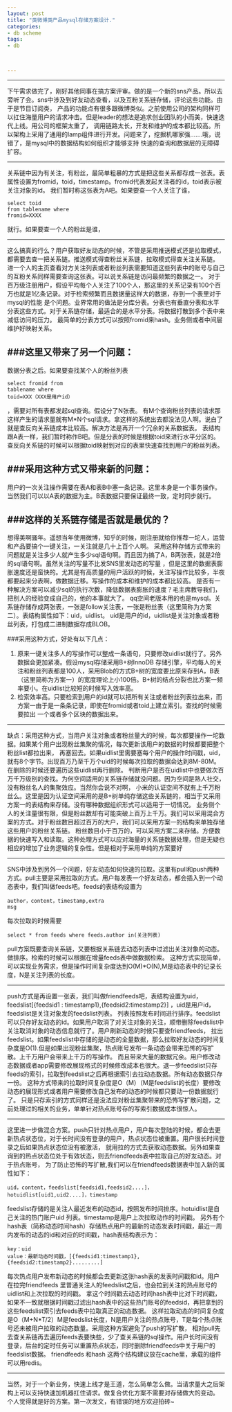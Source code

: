 ```yaml
---
layout: post
title: "类微博类产品mysql存储方案设计."
categories:
- db scheme 
tags:
- db



---
```




----

下午需求做完了，刚好其他同事在搞方案评审。做的是一个新的sns产品。所以去旁听了会。sns中涉及到好友动态查看，以及互粉关系链存储，评论这些功能。由于是节目订阅类， 产品的功能点有很多跟微博类似。之前使用公司的架构同样可以扛住海量用户的请求冲击。但是leader的想法是追求创业团队的小而美，快速迭代上线。用公司的框架太重了， 调用链路太长，开发和维护的成本都比较高。所以架构上采用了通用的lamp组件进行开发。问题来了，挖掘机哪家强.......哦，说错了，是mysql中的数据结构如何组织才能够支持 快速的查询和数据层的无障碍扩容。 

----
关系链中因为有关注，有粉丝，最简单粗暴的方式是把这些关系都存成一张表。表属性设置为fromid，toid，timestamp。fromid代表发起关注者的id，toid表示被关注对象的id。 我们暂时称这张表为A吧。如果要查一个人关注了谁，<pre><code>select toid from tablename where fromid=XXXX</code></pre>就行。如果要查一个人的粉丝是谁，


----
这么搞真的行么？用户获取好友动态的时候，不管是采用推送模式还是拉取模式，都需要去查一把关系链。推送模式得查粉丝关系链，拉取模式得查关注关系链。 进一个人的主页查看对方关注列表或者粉丝列表需要知道这些列表中的账号与自己的互粉关系同样需要查询这张表。可以说关系链是访问最频繁的数据之一。 对于百万级注册用户，假设平均每个人关注了100个人，那这里的关系记录有100个百万也就是1亿条记录。对于检索频繁而且数据量这样大的数据，存到一个表里对于mysql的性能 是个问题。业界常用的做法是分库分表。分表也有垂直分表和水平分表这些方式。对于关系链存储，最适合的是水平分表。将数据打散到多个表中来减低访问的压力。 最简单的分表方式可以按照fromid来hash。业务侧或者中间层维护好映射关系。


###这里又带来了另一个问题：
----
数据分表之后。如果要查找某个人的粉丝列表<pre><code>select  fromid  from tablename  where toid=XXX（XXX是用户id）</code></pre>，需要对所有表都发起sql查询。假设分了N张表。 有M个查询粉丝列表的请求那这样产生的请求量就有M*N个sql请求。拿这样的系统出去都没法见人啊。说白了就是查反向关系链成本比较高。解决方法是再开一个冗余的关系数据表。 表结构跟A表一样，我们暂时称作B吧。但是分表的时候是根据toid来进行水平分区的。查反向关系链的时候可以根据toid映射到对应的表里快速查找到用户的粉丝列表。


###采用这种方式又带来新的问题：
----
用户的一次关注操作需要在表A和表B中塞一条记录。这里本身是一个事务操作。当然我们可以以A表的数据为主。B表数据只要保证最终一致，定时同步就行。


###这样的关系链存储是否就是最优的？
----
想得美啊骚年。遥想当年使用微博，知乎的时候，刚注册就给你推荐一坨人，运营和产品要搞个一键关注，一关注就是几十上百个人啊。 采用这种存储方式带来的问题就是关注多少人就产生多少sql语句啊。而且因为搞了A，B两张表，就是2倍的sql语句啊。虽然关注的写量不比发SNS里发动态的写量 ，但是这里的数据表膨胀速度还是蛮快的。尤其是有高质量的用户活跃的时候，关注写操作比较多，半夜都要起来分表啊，做数据迁移。写操作的成本和维护的成本都比较高。 是否有一种解决方案可以减少sql的执行次数，降低数据表膨胀的速度？毛主席教导我们，把别人的经验变成自己的，他的本事就大了。 qq空间老版本用的也是mysql。关系链存储存成两张表，一张是follow关注表，一张是粉丝表（这里简称为方案二）。表结构属性如下：uid，uidlist。 uid是用户的id，uidlist是关注对象或者粉丝列表，打包成二进制数据存成BLOB。


###采用这种方式，好处有以下几点：
1. 原来一键关注多人的写操作可以整成一条语句，只要修改uidlist就行了。另外数据会更加紧凑。假设mysql存储采用B+树InnoDB 存储引擎，平均每人的关注和粉丝列表都是100人，采用Blob的方式B+树的宽度要比原来存到A，B表（这里简称为方案一）的宽度理论上小100倍。B+树的结点分裂也比方案一频率要小。在uidlist比较短的时候写入效率高。 
2. 检索效率高。只要检索到用户的id就可以把所有关注或者粉丝列表拉出来，而方案一由于是一条条记录，即使在fromid或者toid上建立索引。查找的时候需要拉出
一个或者多个区块的数据出来。


----
缺点：采用这种方式，当用户关注对象或者粉丝量大的时候，每次都要操作一坨数据。如果某个用户出现粉丝集聚的情况，每次更新该用户的数据的时候都要把整个粉丝list都拉出来， 再塞回去。如果uidlist里需要塞每个用户的操作时间戳，uid，就有8个字节。出现百万乃至千万个uid的时候每次拉取的数据会达到8M-80M。在删除的时候还要遍历这些uidlist再行删除。 判断用户是否在uidlist中也要做次百万千万级别的查找。为何空间适用的关系链存储就没问题。因为空间是熟人社交，没有粉丝名人的集聚效应。当然你会说不对啊， 小米的认证空间不就有上千万粉丝么。这里是因为认证空间采用的是B+树单纯存储这些关系链的，相当于又采用方案一的表结构来存储。没有哪种数据组织形式可以适用于一切情况。 业务侧个人的关注量很有限，但是粉丝数却有可能突破上百万上千万。我们可以采用混合方案的方式。对于粉丝数目超过百万的大户，我们可以采用方案一的结构来单独存储这些用户的粉丝关系链。
粉丝数目小于百万的，可以采用方案二来存储。方便数据的快速写入和读取。这种处理方式可以应对海量的关系链数据处理，但是无疑也相应的增加了业务逻辑的复杂性。但是相对于采用单纯的方案要好


----
SNS中涉及到另外一个问题，好友动态如何快速的拉取。这里有pull和push两种方式。pull主要是采用拉取的方式。用户每发表一个好友动态，都会插入到一个动态表中，我们叫做feeds吧。feeds的表结构设置为 <pre><code>author，content，timestamp,extra msg</code></pre>每次拉取的时候需要 
<pre><code>select * from feeds where feeds.author in(关注列表)</code></pre>
pull方案既要查询关系链，又要根据关系链去动态列表中过滤出关注对象的动态。做排序。检索的时候可以根据在增量feeds表中做数据检索。 这种方式实现简单，可以实现业务需求，但是操作时间复杂度达到O(M)*O(N),M是动态表中的记录长度，N是关注列表的长度。


----
push方式是再设置一张表，我们叫做friendfeeds吧，表结构设置为uid，feedslist[{feedsid1 : timestamp1},{feedsid2:timestamp2}] ，uid是用户id，feedslist是关注对象发的feedslist列表。 列表按照发布时间进行排序。feedslist可以只存好友动态的id。如果用户取消了对关注对象的关注，顺带删除feedslist中关注取消对象的动态信息就行了。用户刷新动态的时候只要查friendfeeds， 拉出feedslist。如果feedslist中存储的是动态的全量数据，那么拉取好友动态的时间复杂度是O(1).但是如果出现粉丝集聚，热点账号发布一条动态会带来恐怖的写扩散。上千万用户会带来上千万的写操作。 而且带来大量的数据冗余。用户修改动态数据或者app需要修改展现格式的时候修改成本也很大。退一步feedslist只存feeds的索引，拉取到feedslist之后再根据索引去拉动态数据。所有动态数据只存一份。 这种方式带来的拉取时间复杂度是O（M）（M是feedslist的长度）要修改动态的展现形式或者用户需要修改自己发布的动态的时候都只要动一份数据就行了。 只是只存索引的方式同样还是没法应对粉丝集聚带来的恐怖写扩散问题，之前处理过的相关的业务，单单针对热点账号存的写索引数据成本很惊人。


----
这里进一步做混合方案。push只针对热点用户，用户每次登陆的时候，都会去更新热点状态位，对于长时间没有登录的用户，热点状态位被重置。用户很长时间登录之后如果热点状态位没有被激活， 就用拉的方式去获取动态数据。另外如果查询到的热点状态位处于有效状态，则去friendfeeds表中拉取自己的好友动态。对于热点账号， 为了防止恐怖的写扩散,我们可以在friendfeeds数据表中加入新的属性如下：<pre><code>uid，content，feedslist[feedsid1,feedsid2....]，hotuidlist[uid1,uid2....]，timestamp</code></pre> feedslist存储的是关注人最近发布的动态id，按照发布时间排序。hotuidlist是自己关注的热门账户uid 列表。timestamp是用户上次拉取动作的时间戳。 另外有个hash表（简称动态时间hash）存储热点用户的最新的动态发表时间戳，最近一周内发布的动态的id和对应的时间戳，hash表结构表示为：
<pre><code>key：uid
value：最新动态时间戳，[{feedsid1:timestamp1},{feedsid2:timestamp2}.........]</code></pre>
每次热点用户发布新动态的时候都会去更新这张hash表的发表时间戳和id。用户在拉完friendfeeds   里普通关注人的feedslist之后，也会拉到关注的热点账号的uidlist和上次拉取的时间戳。 拿这个时间戳去动态时间hash表中比对下时间戳，如果不一致就根据时间戳过滤出hash表中的这些热门账号的feedsid，再把拿到的这些feedslist索引去feeds表中拉取真正的动态数据。 这样拉取动态的时间复杂度是O（M+N*T/2）M是feedslist长度，N是用户关注的热点账号，T是每个热点账号还未被用户拉取的动态数量。采用这种方案避免了push的写扩散， 相对pull先去查关系链再去遍历feeds表要快些，少了查关系链的sql操作。用户长时间没有登录，后台的定时任务可以重置热点状态，同时删除friendfeeds中关于用户的feedslist数据。 friendfeeds  和hash  这两个结构建议放在cache里，承载的组件可以用redis。


----
当然，对于一个新业务，快速上线才是王道，怎么简单怎么做。当请求量大之后架构上可以支持快速加机器扛住请求。做复合优化方案不需要对存储做大的变动。 个人觉得就是好的方案。第一次发文，有错误的地方欢迎拍砖~






